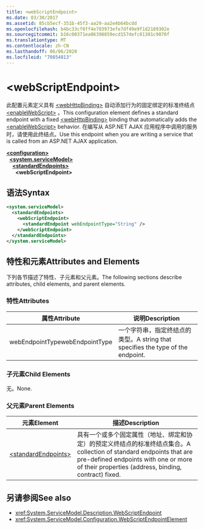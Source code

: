 ```yaml
---
title: <webScriptEndpoint>
ms.date: 03/30/2017
ms.assetid: 85cb5ecf-351b-45f3-aa29-aa2e4b64bcdd
ms.openlocfilehash: b4bc33cf8ff4e703973efe7df49e9f1d2189302e
ms.sourcegitcommit: b16c00371ea06398859ecd157defc81301c9070f
ms.translationtype: MT
ms.contentlocale: zh-CN
ms.lasthandoff: 06/06/2020
ms.locfileid: "70854813"
---
```

# \<webScriptEndpoint>
<span data-ttu-id="50154-101">此配置元素定义具有 [\<webHttpBinding>](webhttpbinding.md) 自动添加行为的固定绑定的标准终结点 [\<enableWebScript>](enablewebscript.md) 。</span><span class="sxs-lookup"><span data-stu-id="50154-101">This configuration element defines a standard endpoint with a fixed [\<webHttpBinding>](webhttpbinding.md) binding that automatically adds the [\<enableWebScript>](enablewebscript.md) behavior.</span></span> <span data-ttu-id="50154-102">在编写从 ASP.NET AJAX 应用程序中调用的服务时，请使用此终结点。</span><span class="sxs-lookup"><span data-stu-id="50154-102">Use this endpoint when you are writing a service that is called from an ASP.NET AJAX application.</span></span>  
  
[**\<configuration>**](../configuration-element.md)\
&nbsp;&nbsp;[**\<system.serviceModel>**](system-servicemodel.md)\
&nbsp;&nbsp;&nbsp;&nbsp;[**\<standardEndpoints>**](standardendpoints.md)\
&nbsp;&nbsp;&nbsp;&nbsp;&nbsp;&nbsp;**\<webScriptEndpoint>**  
  
## <a name="syntax"></a><span data-ttu-id="50154-103">语法</span><span class="sxs-lookup"><span data-stu-id="50154-103">Syntax</span></span>  
  
```xml  
<system.serviceModel>
  <standardEndpoints>
    <webScriptEndpoint>
      <standardEndpoint webEndpointType="String" />
    </webScriptEndpoint>
  </standardEndpoints>
</system.serviceModel>
```  
  
## <a name="attributes-and-elements"></a><span data-ttu-id="50154-104">特性和元素</span><span class="sxs-lookup"><span data-stu-id="50154-104">Attributes and Elements</span></span>  
 <span data-ttu-id="50154-105">下列各节描述了特性、子元素和父元素。</span><span class="sxs-lookup"><span data-stu-id="50154-105">The following sections describe attributes, child elements, and parent elements.</span></span>  
  
### <a name="attributes"></a><span data-ttu-id="50154-106">特性</span><span class="sxs-lookup"><span data-stu-id="50154-106">Attributes</span></span>  
  
|<span data-ttu-id="50154-107">属性</span><span class="sxs-lookup"><span data-stu-id="50154-107">Attribute</span></span>|<span data-ttu-id="50154-108">说明</span><span class="sxs-lookup"><span data-stu-id="50154-108">Description</span></span>|  
|---------------|-----------------|  
|<span data-ttu-id="50154-109">webEndpointType</span><span class="sxs-lookup"><span data-stu-id="50154-109">webEndpointType</span></span>|<span data-ttu-id="50154-110">一个字符串，指定终结点的类型。</span><span class="sxs-lookup"><span data-stu-id="50154-110">A string that specifies the type of the endpoint.</span></span>|  
  
### <a name="child-elements"></a><span data-ttu-id="50154-111">子元素</span><span class="sxs-lookup"><span data-stu-id="50154-111">Child Elements</span></span>  
 <span data-ttu-id="50154-112">无。</span><span class="sxs-lookup"><span data-stu-id="50154-112">None.</span></span>  
  
### <a name="parent-elements"></a><span data-ttu-id="50154-113">父元素</span><span class="sxs-lookup"><span data-stu-id="50154-113">Parent Elements</span></span>  
  
|<span data-ttu-id="50154-114">元素</span><span class="sxs-lookup"><span data-stu-id="50154-114">Element</span></span>|<span data-ttu-id="50154-115">描述</span><span class="sxs-lookup"><span data-stu-id="50154-115">Description</span></span>|  
|-------------|-----------------|  
|[\<standardEndpoints>](standardendpoints.md)|<span data-ttu-id="50154-116">具有一个或多个固定属性（地址、绑定和协定）的预定义终结点的标准终结点集合。</span><span class="sxs-lookup"><span data-stu-id="50154-116">A collection of standard endpoints that are pre-defined endpoints with one or more of their properties (address, binding, contract) fixed.</span></span>|  
  
## <a name="see-also"></a><span data-ttu-id="50154-117">另请参阅</span><span class="sxs-lookup"><span data-stu-id="50154-117">See also</span></span>

- <xref:System.ServiceModel.Description.WebScriptEndpoint>
- <xref:System.ServiceModel.Configuration.WebScriptEndpointElement>
